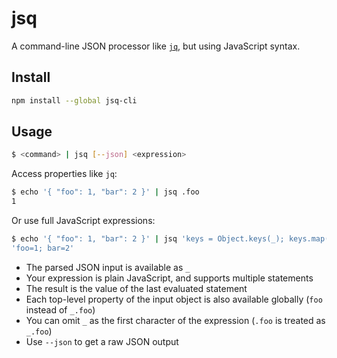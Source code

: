 # jsq

A command-line JSON processor like [`jq`](https://stedolan.github.io/jq/), but using JavaScript syntax.

## Install

```bash
npm install --global jsq-cli
```

## Usage

```bash
$ <command> | jsq [--json] <expression>
```

Access properties like `jq`:
```bash
$ echo '{ "foo": 1, "bar": 2 }' | jsq .foo
1
```

Or use full JavaScript expressions:
```bash
$ echo '{ "foo": 1, "bar": 2 }' | jsq 'keys = Object.keys(_); keys.map(key => key + "=" + _[key]).join("; ")'
'foo=1; bar=2'
```

- The parsed JSON input is available as `_`
- Your expression is plain JavaScript, and supports multiple statements
- The result is the value of the last evaluated statement
- Each top-level property of the input object is also available globally (`foo` instead of `_.foo`)
- You can omit `_` as the first character of the expression (`.foo` is treated as `_.foo`)
- Use `--json` to get a raw JSON output
